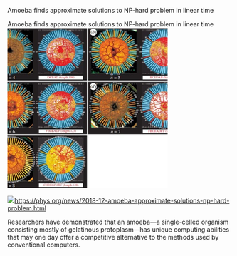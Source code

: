 Amoeba finds approximate solutions to NP-hard problem in linear time

Amoeba finds approximate solutions to NP-hard problem in linear time
![](../_resources/1248549e65cd75c3be7849f08be76daa.png)

![](../_resources/4b94aa6a4827226269ab62128bb976a2.png)https://phys.org/news/2018-12-amoeba-approximate-solutions-np-hard-problem.html

Researchers have demonstrated that an amoeba—a single-celled organism consisting mostly of gelatinous protoplasm—has unique computing abilities that may one day offer a competitive alternative to the methods used by conventional computers.